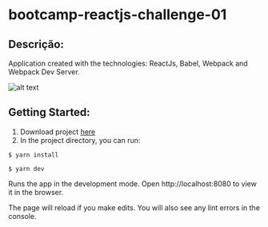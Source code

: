 # bootcamp-reactjs-challenge-01

## Descrição:

Application created with the technologies: ReactJs, Babel, Webpack and Webpack Dev Server.

![alt text](https://raw.githubusercontent.com/steniafelix/bootcamp-reactjs-challenge-01/master/Rocketbook.png)

## Getting Started:

1. Download project <a href="https://github.com/steniafelix/bootcamp-reactjs-challenge-01/archive/master.zip">here</a>
2. In the project directory, you can run:

```
$ yarn install
```

```
$ yarn dev
```

Runs the app in the development mode.
Open http://localhost:8080 to view it in the browser.

The page will reload if you make edits.
You will also see any lint errors in the console.
